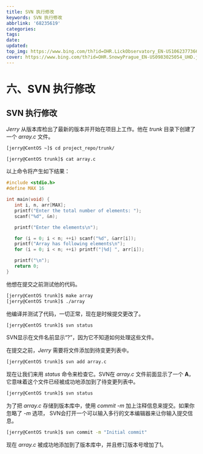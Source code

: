 ```yaml
---
title: SVN 执行修改
keywords: SVN 执行修改
abbrlink: '68235619'
categories: 
tags: 
date: 
updated: 
top_img: https://www.bing.com/th?id=OHR.LickObservatory_EN-US1062377366_UHD.jpg
cover: https://www.bing.com/th?id=OHR.SnowyPrague_EN-US0983025054_UHD.jpg
--- 
```

# 六、SVN 执行修改

## SVN 执行修改

*Jerry* 从版本库检出了最新的版本并开始在项目上工作。他在 *trunk* 目录下创建了一个 *array.c* 文件。

```sh
[jerry@CentOS ~]$ cd project_repo/trunk/

[jerry@CentOS trunk]$ cat array.c
```

以上命令将产生如下结果：

```c
#include <stdio.h>
#define MAX 16

int main(void) {
   int i, n, arr[MAX];
   printf("Enter the total number of elements: ");
   scanf("%d", &n);

   printf("Enter the elements\n");

   for (i = 0; i < n; ++i) scanf("%d", &arr[i]);
   printf("Array has following elements\n");
   for (i = 0; i < n; ++i) printf("|%d| ", arr[i]);

   printf("\n");
   return 0;
}
```

他想在提交之前测试他的代码。

```sh
[jerry@CentOS trunk]$ make array
[jerry@CentOS trunk]$ ./array 
```

他编译并测试了代码，一切正常，现在是时候提交更改了。

```sh
[jerry@CentOS trunk]$ svn status
```

SVN显示在文件名前显示“?”，因为它不知道如何处理这些文件。

在提交之前，*Jerry* 需要将文件添加到待变更列表中。

```sh
[jerry@CentOS trunk]$ svn add array.c 
```

现在让我们来用 *status* 命令来检查它。SVN在 *array.c* 文件前面显示了一个 **A**，它意味着这个文件已经被成功地添加到了待变更列表中。

```sh
[jerry@CentOS trunk]$ svn status
```

为了把 *array.c* 存储到版本库中，使用 *commit -m* 加上注释信息来提交。如果你忽略了 *-m* 选项， SVN会打开一个可以输入多行的文本编辑器来让你输入提交信息。

```sh
[jerry@CentOS trunk]$ svn commit -m "Initial commit"
```

现在 *array.c* 被成功地添加到了版本库中，并且修订版本号增加了1。
